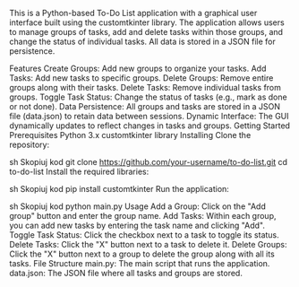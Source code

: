 This is a Python-based To-Do List application with a graphical user interface built using the customtkinter library. The application allows users to manage groups of tasks, add and delete tasks within those groups, and change the status of individual tasks. All data is stored in a JSON file for persistence.

Features
Create Groups: Add new groups to organize your tasks.
Add Tasks: Add new tasks to specific groups.
Delete Groups: Remove entire groups along with their tasks.
Delete Tasks: Remove individual tasks from groups.
Toggle Task Status: Change the status of tasks (e.g., mark as done or not done).
Data Persistence: All groups and tasks are stored in a JSON file (data.json) to retain data between sessions.
Dynamic Interface: The GUI dynamically updates to reflect changes in tasks and groups.
Getting Started
Prerequisites
Python 3.x
customtkinter library
Installing
Clone the repository:

sh
Skopiuj kod
git clone https://github.com/your-username/to-do-list.git
cd to-do-list
Install the required libraries:

sh
Skopiuj kod
pip install customtkinter
Run the application:

sh
Skopiuj kod
python main.py
Usage
Add a Group: Click on the "Add group" button and enter the group name.
Add Tasks: Within each group, you can add new tasks by entering the task name and clicking "Add".
Toggle Task Status: Click the checkbox next to a task to toggle its status.
Delete Tasks: Click the "X" button next to a task to delete it.
Delete Groups: Click the "X" button next to a group to delete the group along with all its tasks.
File Structure
main.py: The main script that runs the application.
data.json: The JSON file where all tasks and groups are stored.
